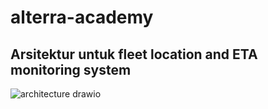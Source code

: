 # alterra-academy
## Arsitektur untuk fleet location and ETA monitoring system

![architecture drawio](https://user-images.githubusercontent.com/39258245/218367750-5976325d-b96b-423c-a4cd-658dc1de3e4b.png)
